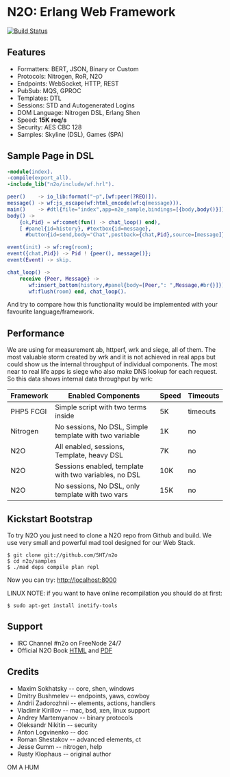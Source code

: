 N2O: Erlang Web Framework
=========================

[![Build Status](https://travis-ci.org/5HT/n2o.svg?branch=master)](https://travis-ci.org/5HT/n2o)

Features
--------

* Formatters: BERT, JSON, Binary or Custom
* Protocols: Nitrogen, RoR, N2O
* Endpoints: WebSocket, HTTP, REST
* PubSub: MQS, GPROC
* Templates: DTL
* Sessions: STD and Autogenerated Logins
* DOM Language: Nitrogen DSL, Erlang Shen
* Speed: **15K** **req/s**
* Security: AES CBC 128
* Samples: Skyline (DSL), Games (SPA)

Sample Page in DSL
------------------

```erlang
-module(index).
-compile(export_all).
-include_lib("n2o/include/wf.hrl").

peer()    -> io_lib:format("~p",[wf:peer(?REQ)]).
message() -> wf:js_escape(wf:html_encode(wf:q(message))).
main()    -> #dtl{file="index",app=n2o_sample,bindings=[{body,body()}]}.
body() ->
    {ok,Pid} = wf:comet(fun() -> chat_loop() end),
    [ #panel{id=history}, #textbox{id=message},
      #button{id=send,body="Chat",postback={chat,Pid},source=[message]} ].

event(init) -> wf:reg(room);
event({chat,Pid}) -> Pid ! {peer(), message()};
event(Event) -> skip.

chat_loop() ->
    receive {Peer, Message} ->
       wf:insert_bottom(history,#panel{body=[Peer,": ",Message,#br{}]}),
       wf:flush(room) end, chat_loop().
```

And try to compare how this functionality would be implemented
with your favourite language/framework.

Performance
-----------

We are using for measurement ab, httperf, wrk and siege, all of them. The most valuable storm
created by wrk and it is not achieved in real apps but could show us the internal throughput
of individual components. The most near to real life apps is siege who also make DNS lookup
for each request. So this data shows internal data throughput by wrk:

| Framework | Enabled Components | Speed | Timeouts |
|-----------|--------------------|-------|----------|
| PHP5 FCGI | Simple script with two <?php print "OK"; ?> terms inside | 5K | timeouts |
| Nitrogen  | No sessions, No DSL, Simple template with two variable | 1K | no |
| N2O       | All enabled, sessions, Template, heavy DSL | 7K | no |
| N2O       | Sessions enabled, template with two variables, no DSL | 10K | no |
| N2O       | No sessions, No DSL, only template with two vars | 15K | no |

Kickstart Bootstrap
-------------------

To try N2O you just need to clone a N2O repo from Github and build.
We use very small and powerful mad tool designed for our Web Stack.

    $ git clone git://github.com/5HT/n2o
    $ cd n2o/samples
    $ ./mad deps compile plan repl

Now you can try: [http://localhost:8000](http://localhost:8000)

LINUX NOTE: if you want to have online recompilation you should do at first:

    $ sudo apt-get install inotify-tools

Support
-------

* IRC Channel #n2o on FreeNode 24/7
* Official N2O Book [HTML](http://synrc.com/framework/web/) and [PDF](https://synrc.com/apps/n2o/doc/book.pdf)

Credits
-------

* Maxim Sokhatsky -- core, shen, windows
* Dmitry Bushmelev -- endpoints, yaws, cowboy
* Andrii Zadorozhnii -- elements, actions, handlers
* Vladimir Kirillov -- mac, bsd, xen, linux support
* Andrey Martemyanov -- binary protocols
* Oleksandr Nikitin -- security
* Anton Logvinenko -- doc
* Roman Shestakov -- advanced elements, ct
* Jesse Gumm -- nitrogen, help
* Rusty Klophaus -- original author

OM A HUM
